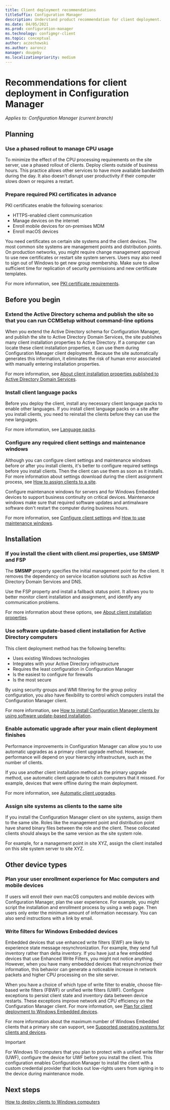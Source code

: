 ```yaml
---
title: Client deployment recommendations
titleSuffix: Configuration Manager
description: Understand product recommendation for client deployment.
ms.date: 04/05/2021
ms.prod: configuration-manager
ms.technology: configmgr-client
ms.topic: conceptual
author: aczechowski
ms.author: aaroncz
manager: dougeby
ms.localizationpriority: medium
---
```


# Recommendations for client deployment in Configuration Manager

*Applies to: Configuration Manager (current branch)*

## Planning

### Use a phased rollout to manage CPU usage

To minimize the effect of the CPU processing requirements on the site server, use a phased rollout of clients. Deploy clients outside of business hours. This practice allows other services to have more available bandwidth during the day. It also doesn't disrupt user productivity if their computer slows down or requires a restart.

### Prepare required PKI certificates in advance

PKI certificates enable the following scenarios:

- HTTPS-enabled client communication
- Manage devices on the internet
- Enroll mobile devices for on-premises MDM
- Enroll macOS devices

You need certificates on certain site systems and the client devices. The most common site systems are management points and distribution points. On production networks, you might require change management approval to use new certificates or restart site system servers. Users may also need to sign out of Windows to get new group membership. Make sure to allow sufficient time for replication of security permissions and new certificate templates.

For more information, see [PKI certificate requirements](../../../plan-design/network/pki-certificate-requirements.md).

## Before you begin

### Extend the Active Directory schema and publish the site so that you can run CCMSetup without command-line options

When you extend the Active Directory schema for Configuration Manager, and publish the site to Active Directory Domain Services, the site publishes many client installation properties to Active Directory. If a computer can locate these client installation properties, it can use them during Configuration Manager client deployment. Because the site automatically generates this information, it eliminates the risk of human error associated with manually entering installation properties.

For more information, see [About client installation properties published to Active Directory Domain Services](../about-client-installation-properties-published-to-active-directory-domain-services.md).

### Install client language packs

Before you deploy the client, install any necessary client language packs to enable other languages. If you install client language packs on a site after you install clients, you need to reinstall the clients before they can use the new languages.

For more information, see [Language packs](../../../servers/deploy/install/language-packs.md).

### Configure any required client settings and maintenance windows

Although you can configure client settings and maintenance windows before or after you install clients, it's better to configure required settings before you install clients. Then the client can use them as soon as it installs. For more information about settings download during the client assignment process, see [How to assign clients to a site](../assign-clients-to-a-site.md#download-client-settings).

Configure maintenance windows for servers and for Windows Embedded devices to support business continuity on critical devices. Maintenance windows make sure that required software updates and antimalware software don't restart the computer during business hours.

For more information, see [Configure client settings](../configure-client-settings.md) and [How to use maintenance windows](../../manage/collections/use-maintenance-windows.md).

## Installation

### If you install the client with client.msi properties, use SMSMP and FSP

The **SMSMP** property specifies the initial management point for the client. It removes the dependency on service location solutions such as Active Directory Domain Services and DNS.

Use the FSP property and install a fallback status point. It allows you to better monitor client installation and assignment, and identify any communication problems.

For more information about these options, see [About client installation properties](../about-client-installation-properties.md).

### Use software update-based client installation for Active Directory computers

This client deployment method has the following benefits:

- Uses existing Windows technologies
- Integrates with your Active Directory infrastructure
- Requires the least configuration in Configuration Manager
- Is the easiest to configure for firewalls
- Is the most secure

By using security groups and WMI filtering for the group policy configuration, you also have flexibility to control which computers install the Configuration Manager client.

For more information, see [How to install Configuration Manager clients by using software update-based installation](../deploy-clients-to-windows-computers.md#BKMK_ClientSUP).  

### Enable automatic upgrade after your main client deployment finishes

Performance improvements in Configuration Manager can allow you to use automatic upgrades as a primary client upgrade method. However, performance will depend on your hierarchy infrastructure, such as the number of clients.  

If you use another client installation method as the primary upgrade method, use automatic client upgrade to catch computers that it missed. For example, devices that were offline during the main deployment.

For more information, see [Automatic client upgrades](../../manage/upgrade/upgrade-clients-for-windows-computers.md).

### Assign site systems as clients to the same site

<!-- 9606023 -->
If you install the Configuration Manager client on site systems, assign them to the same site. Roles like the management point and distribution point have shared binary files between the role and the client. These collocated clients should always be the same version as the site system role.

For example, for a management point in site XYZ, assign the client installed on this site system server to site XYZ.

## Other device types

### Plan your user enrollment experience for Mac computers and mobile devices

If users will enroll their own macOS computers and mobile devices with Configuration Manager, plan the user experience. For example, you might script the installation and enrollment process by using a web page. Then users only enter the minimum amount of information necessary. You can also send instructions with a link by email.

### Write filters for Windows Embedded devices

Embedded devices that use enhanced write filters (EWF) are likely to experience state message resynchronization. For example, they send full inventory rather than delta inventory. If you have just a few embedded devices that use Enhanced Write Filters, you might not notice anything. However, when you have many embedded devices that resynchronize their information, this behavior can generate a noticeable increase in network packets and higher CPU processing on the site server.

When you have a choice of which type of write filter to enable, choose file-based write filters (FBWF) or unified write filters (UWF). Configure exceptions to persist client state and inventory data between device restarts. These exceptions improve network and CPU efficiency on the Configuration Manager client. For more information, see [Plan for client deployment to Windows Embedded devices](planning-for-client-deployment-to-windows-embedded-devices.md).

For more information about the maximum number of Windows Embedded clients that a primary site can support, see [Supported operating systems for clients and devices](../../../plan-design/configs/supported-operating-systems-for-clients-and-devices.md).

> [!IMPORTANT]
> For Windows 10 computers that you plan to protect with a unified write filter (UWF), configure the device for UWF before you install the client. This configuration enables Configuration Manager to install the client with a custom credential provider that locks out low-rights users from signing in to the device during maintenance mode.

## Next steps

[How to deploy clients to Windows computers](../deploy-clients-to-windows-computers.md)
